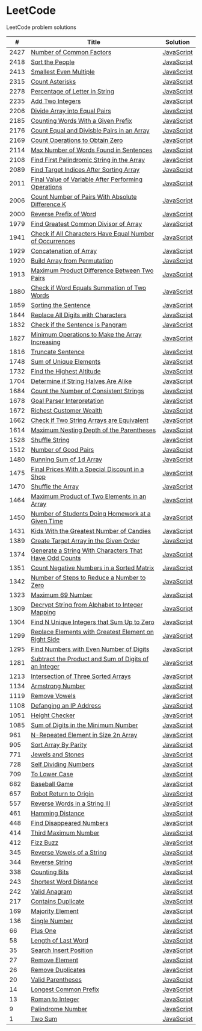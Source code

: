 # LeetCode
LeetCode problem solutions



| #  | Title                                                                                | Solution                                                  |
| -- | ------------------------------------------------------------------------------------ | --------------------------------------------------------- |
|2427| [Number of Common Factors](https://leetcode.com/problems/number-of-common-factors/)  | [JavaScript](/src/algorithms/number-of-common-factors.js) |
|2418| [Sort the People](https://leetcode.com/problems/sort-the-people/)                    | [JavaScript](/src/algorithmssort-people.js)               |
|2413| [Smallest Even Multiple](https://leetcode.com/problems/smallest-even-multiple/)      | [JavaScript](/src/algorithmssmallest-even-multiple.js)    |
|2315| [Count Asterisks](https://leetcode.com/problems/count-asterisks/)                    | [JavaScript](/src/algorithmscount-asterisks.js)           |
|2278| [Percentage of Letter in String][2278]                                               | [JavaScript](/src/algorithmspercentage-letter.js)         |
|2235| [Add Two Integers](https://leetcode.com/problems/add-two-integers/)                  | [JavaScript](/src/algorithmsadd-two-integers.js)          |
|2206| [Divide Array into Equal Pairs][2206]                                                | [JavaScript](/src/algorithmsdivide-array.js)              |
|2185| [Counting Words With a Given Prefix][2185]                                           | [JavaScript](/src/algorithmsprefix-count.js)              |
|2176| [Count Equal and Divisble Pairs in an Array][2176]                                   | [JavaScript](/src/algorithmscount-equal-and-divisible.js) |
|2169| [Count Operations to Obtain Zero][2169]                                              | [JavaScript](/src/algorithmscount-operations.js)          |
|2114| [Max Number of Words Found in Sentences][2114]                                       | [JavaScript](/src/algorithmsmax-words-found.js)           |
|2108| [Find First Palindromic String in the Array][2108]                                   | [JavaScript](/src/algorithmsfirst-palindrome.js)          |
|2089| [Find Target Indices After Sorting Array][2089]                                      | [JavaScript](/src/algorithmsfind-target-indices.js)       |
|2011| [Final Value of Variable After Performing Operations][2011]                          | [JavaScript](/src/algorithmsfinal-value.js)               |
|2006| [Count Number of Pairs With Absolute Difference K][2006]                             | [JavaScript](/src/algorithmscount-k-difference.js)        |
|2000| [Reverse Prefix of Word](https://leetcode.com/problems/reverse-prefix-of-word/)      | [JavaScript](/src/algorithmsreverse-prefix.js)            |
|1979| [Find Greatest Common Divisor of Array][1979]                                        | [JavaScript](/src/algorithmsfind-gcd.js)                  |
|1941| [Check if All Characters Have Equal Number of Occurrences][1941]                     | [JavaScript](/src/algorithmsare-occurrences-equal.js)     |
|1929| [Concatenation of Array](https://leetcode.com/problems/concatenation-of-array/)      | [JavaScript](/src/algorithmsconcatenation-of-array.js)    |
|1920| [Build Array from Permutation][1920]                                                 | [JavaScript][1920-1]                                      |
|1913| [Maximum Product Difference Between Two Pairs][1913]                                 | [JavaScript](/src/algorithmsmax-product-difference.js)    |
|1880| [Check if Word Equals Summation of Two Words][1880]                                  | [JavaScript](/src/algorithmsis-sum-equal.js)              |
|1859| [Sorting the Sentence](https://leetcode.com/problems/sorting-the-sentence/)          | [JavaScript](/src/algorithmssorting-the-sentence.js)      |
|1844| [Replace All Digits with Characters][1844]                                           | [JavaScript](/src/algorithmsreplace-digits-with-chars.js) |
|1832| [Check if the Sentence is Pangram][1832]                                             | [JavaScript](/src/algorithmscheck-if-pangram.js)          |
|1827| [Minimum Operations to Make the Array Increasing][1827]                              | [JavaScript](/src/algorithmsminimum-operations.js)        |
|1816| [Truncate Sentence](https://leetcode.com/problems/truncate-sentence/)                | [JavaScript](/src/algorithmstruncate-sentence.js)         |
|1748| [Sum of Unique Elements](https://leetcode.com/problems/sum-of-unique-elements/)      | [JavaScript](/src/algorithmssum-of-unique-elements.js)    |
|1732| [Find the Highest Altitude][1732]                                                    | [JavaScript](/src/algorithmshighest-altitude.js)          |
|1704| [Determine if String Halves Are Alike][1704]                                         | [JavaScript](/src/algorithmshalves-are-alike.js)          |
|1684| [Count the Number of Consistent Strings][1684]                                       | [JavaScript](/src/algorithmscount-consistent-strings.js)  |
|1678| [Goal Parser Interpretation][1678]                                                   | [JavaScript](/src/algorithmsgoal-parser-interpretation.js)|
|1672| [Richest Customer Wealth](https://leetcode.com/problems/richest-customer-wealth/)    | [JavaScript](/src/algorithmsrichest-customer-wealth.js)   |
|1662| [Check if Two String Arrays are Equivalent][1662]                                    | [JavaScript](/src/algorithmsarray-strings-are-equal.js)   |
|1614| [Maximum Nesting Depth of the Parentheses][1614]                                     | [JavaScript](/src/algorithmsmax-depth-of-parentheses.js)  |
|1528| [Shuffle String](https://leetcode.com/problems/shuffle-string/)                      | [JavaScript](/src/algorithmsshuffle-string.js)            |
|1512| [Number of Good Pairs](https://leetcode.com/problems/number-of-good-pairs/)          | [JavaScript](/src/algorithmsnumber-of-good-pairs.js)      |
|1480| [Running Sum of 1d Array](https://leetcode.com/problems/running-sum-of-1d-array/)    | [JavaScript](/src/algorithmsrunning-sum-of-1d-array.js)   |
|1475| [Final Prices With a Special Discount in a Shop][1475]                               | [JavaScript](/src/algorithmsfinal-prices.js)              |
|1470| [Shuffle the Array](https://leetcode.com/problems/shuffle-the-array/)                | [JavaScript](/src/algorithmsshuffle-the-array.js)         |
|1464| [Maximum Product of Two Elements in an Array][1464]                                  | [JavaScript](/src/algorithmsmax-product-in-array.js)      |
|1450| [Number of Students Doing Homework at a Given Time][1450]                            | [JavaScript](/src/algorithmsbusy-student.js)              |
|1431| [Kids With the Greatest Number of Candies][1431]                                     | [JavaScript](/src/algorithmskids-with-candies.js)         |
|1389| [Create Target Array in the Given Order][1389]                                       | [JavaScript](/src/algorithmscreate-target-array.js)       |
|1374| [Generate a String With Characters That Have Odd Counts][1374]                       | [JavaScript](/src/algorithmsstring-with-odd-counts.js)    |
|1351| [Count Negative Numbers in a Sorted Matrix][1351]                                    | [JavaScript](/src/algorithmscount-negatives.js)           |
|1342| [Number of Steps to Reduce a Number to Zero][1342]                                   | [JavaScript](/src/algorithmsnumber-of-steps.js)           |
|1323| [Maximum 69 Number](https://leetcode.com/problems/maximum-69-number/)                | [JavaScript](/src/algorithmsmaximum-69-number.js)         |
|1309| [Decrypt String from Alphabet to Integer Mapping][1309]                              | [JavaScript][1309-1]                                      |
|1304| [Find N Unique Integers that Sum Up to Zero][1304]                                   | [JavaScript](/src/algorithmssum-zero.js)                  |
|1299| [Replace Elements with Greatest Element on Right Side][1299]                         | [JavaScript](/src/algorithmsreplace-elements.js)          |
|1295| [Find Numbers with Even Number of Digits][1295]                                      | [JavaScript](/src/algorithmsfind-numbers.js)              |
|1281| [Subtract the Product and Sum of Digits of an Integer][1281]                         | [JavaScript](/src/algorithmssubtract-product-and-sum.js)  |
|1213| [Intersection of Three Sorted Arrays][1213]                                          | [JavaScript][1213-1]                                      |
|1134| [Armstrong Number](https://leetcode.com/problems/armstrong-number/)                  | [JavaScript](/src/algorithmsarmstrong-number.js)          |
|1119| [Remove Vowels](https://leetcode.com/problems/remove-vowels-from-a-string/)          | [JavaScript](/src/algorithmsremove-vowels.js)             |
|1108| [Defanging an IP Address](https://leetcode.com/problems/defanging-an-ip-address/)    | [JavaScript](/src/algorithmsdefanging-an-ip-address.js)   |
|1051| [Height Checker](https://leetcode.com/problems/height-checker/)                      | [JavaScript](/src/algorithmsheight-checker.js)            |
|1085| [Sum of Digits in the Minimum Number][1085]                                          | [JavaScript](/src/algorithmssum-of-digits.js)             |
| 961| [N-Repeated Element in Size 2n Array][961]                                           | [JavaScript](/src/algorithmsrepeated-element.js)          |
| 905| [Sort Array By Parity](https://leetcode.com/problems/sort-array-by-parity/)          | [JavaScript](/src/algorithmssort-array-by-parity.js)      |
| 771| [Jewels and Stones](https://leetcode.com/problems/jewels-and-stones/)                | [JavaScript](/src/algorithmsjewels-and-stones.js)         |
| 728| [Self Dividing Numbers](https://leetcode.com/problems/self-dividing-numbers/)        | [JavaScript](/src/algorithmsself-dividing-numbers.js)     |
| 709| [To Lower Case](https://leetcode.com/problems/to-lower-case/)                        | [JavaScript](/src/algorithmsto-lower-case.js)             |
| 682| [Baseball Game](https://leetcode.com/problems/baseball-game/)                        | [JavaScript](/src/algorithmsbaseball-game.js)             |
| 657| [Robot Return to Origin](https://leetcode.com/problems/robot-return-to-origin/)      | [JavaScript](/src/algorithmsrobot-return-to-origin.js)    |
| 557| [Reverse Words in a String III][557]                                                 | [JavaScript][557-1]                                       |
| 461| [Hamming Distance](https://leetcode.com/problems/hamming-distance/)                  | [JavaScript](/src/algorithmshamming-distance.js)          |
| 448| [Find Disappeared Numbers][448]                                                      | [JavaScript](/src/algorithmsfind-disappeared-numbers.js)  |
| 414| [Third Maximum Number](https://leetcode.com/problems/third-maximum-number/)          | [JavaScript](/src/algorithmsthird-maximum-number.js)      |
| 412| [Fizz Buzz](https://leetcode.com/problems/fizz-buzz/)                                | [JavaScript](/src/algorithmsfizz-buzz.js)                 |
| 345| [Reverse Vowels of a String][345]                                                    | [JavaScript](/src/algorithmsreverse-vowels-of-string.js)  |
| 344| [Reverse String](https://leetcode.com/problems/reverse-string/)                      | [JavaScript](/src/algorithmsreverse-string.js)            |
| 338| [Counting Bits](https://leetcode.com/problems/counting-bits/)                        | [JavaScript](/src/algorithmscounting-bits.js)             |
| 243| [Shortest Word Distance](https://leetcode.com/problems/shortest-word-distance/)      | [JavaScript](/src/algorithmsshortest-word-distance.js)    |
| 242| [Valid Anagram](https://leetcode.com/problems/valid-anagram/)                        | [JavaScript](/src/algorithmsvalid-anagram.js)             |
| 217| [Contains Duplicate](https://leetcode.com/problems/contains-duplicate/)              | [JavaScript](/src/algorithmscontains-duplicate.js)        |
| 169| [Majority Element](https://leetcode.com/problems/majority-element/)                  | [JavaScript](/src/algorithmsmajority-element.js)          |
| 136| [Single Number](https://leetcode.com/problems/single-number/)                        | [JavaScript](/src/algorithmssingle-number.js)             |
| 66 | [Plus One](https://leetcode.com/problems/plus-one/)                                  | [JavaScript](/src/algorithmsplus-one.js)                  |
| 58 | [Length of Last Word](https://leetcode.com/problems/length-of-last-word/)            | [JavaScript](/src/algorithmslength-of-last-word.js)       |
| 35 | [Search Insert Position](https://leetcode.com/problems/search-insert-position/)      | [JavaScript](/src/algorithmssearch-insert-position.js)    |
| 27 | [Remove Element](https://leetcode.com/problems/remove-element/)                      | [JavaScript](/src/algorithmsremove-element.js)            |
| 26 | [Remove Duplicates][26]                                                              | [JavaScript](/src/algorithmsremove-dupes.js)              |
| 20 | [Valid Parentheses](https://leetcode.com/problems/valid-parentheses/)                | [JavaScript](/src/algorithmsvalid-parentheses.js)         |
| 14 | [Longest Common Prefix](https://leetcode.com/problems/longest-common-prefix/)        | [JavaScript](/src/algorithmslongest-common-prefix.js)     |
| 13 | [Roman to Integer](https://leetcode.com/problems/roman-to-integer/)                  | [JavaScript](/src/algorithmsroman-to-integer.js)          |
| 9  | [Palindrome Number](https://leetcode.com/problems/palindrome-number/)                | [JavaScript](/src/algorithmspalindrome-number.js)         |
| 1  | [Two Sum](https://leetcode.com/problems/two-sum/)                                    | [JavaScript](/src/algorithmstwo-sum.js)                   |


<!-- Long Pathways that don't fit neatly into columns. -->
[2278]: https://leetcode.com/problems/percentage-of-letter-in-string/
[2206]: https://leetcode.com/problems/divide-array-into-equal-pairs/
[2185]: https://leetcode.com/problems/counting-words-with-a-given-prefix/
[2176]: https://leetcode.com/problems/count-equal-and-divisible-pairs-in-an-array/
[2169]: https://leetcode.com/problems/count-operations-to-obtain-zero/
[2114]: https://leetcode.com/problems/maximum-number-of-words-found-in-sentences/
[2108]: https://leetcode.com/problems/find-first-palindromic-string-in-the-array/
[2089]: https://leetcode.com/problems/find-target-indices-after-sorting-array/
[2011]: https://leetcode.com/problems/final-value-of-variable-after-performing-operations/
[2006]: https://leetcode.com/problems/count-number-of-pairs-with-absolute-difference-k/
[1979]: https://leetcode.com/problems/find-greatest-common-divisor-of-array/
[1941]: https://leetcode.com/problems/check-if-all-characters-have-equal-number-of-occurrences/
[1920]: https://leetcode.com/problems/build-array-from-permutation/
[1920-1]: build-array-from-permutation.js
[1913]: https://leetcode.com/problems/maximum-product-difference-between-two-pairs/
[1880]: https://leetcode.com/problems/check-if-word-equals-summation-of-two-words/
[1844]: https://leetcode.com/problems/replace-all-digits-with-characters/
[1832]: https://leetcode.com/problems/check-if-the-sentence-is-pangram/
[1827]: https://leetcode.com/problems/minimum-operations-to-make-the-array-increasing/
[1732]: https://leetcode.com/problems/find-the-highest-altitude/
[1704]: https://leetcode.com/problems/determine-if-string-halves-are-alike/
[1684]: https://leetcode.com/problems/count-the-number-of-consistent-strings/
[1678]: https://leetcode.com/problems/goal-parser-interpretation/
[1662]: https://leetcode.com/problems/check-if-two-string-arrays-are-equivalent/
[1614]: https://leetcode.com/problems/maximum-nesting-depth-of-the-parentheses/
[1475]: https://leetcode.com/problems/final-prices-with-a-special-discount-in-a-shop/
[1464]: https://leetcode.com/problems/maximum-product-of-two-elements-in-an-array/
[1450]: https://leetcode.com/problems/number-of-students-doing-homework-at-a-given-time/
[1431]: https://leetcode.com/problems/kids-with-the-greatest-number-of-candies/
[1389]: https://leetcode.com/problems/create-target-array-in-the-given-order/
[1374]: https://leetcode.com/problems/generate-a-string-with-characters-that-have-odd-counts/
[1351]: https://leetcode.com/problems/count-negative-numbers-in-a-sorted-matrix/
[1342]: https://leetcode.com/problems/number-of-steps-to-reduce-a-number-to-zero/
[1309]: https://leetcode.com/problems/decrypt-string-from-alphabet-to-integer-mapping/
[1309-1]: alphabet-to-integer-mapping.js
[1304]: https://leetcode.com/problems/find-n-unique-integers-sum-up-to-zero/
[1299]: https://leetcode.com/problems/replace-elements-with-greatest-element-on-right-side/
[1295]: https://leetcode.com/problems/find-numbers-with-even-number-of-digits/
[1281]: https://leetcode.com/problems/subtract-the-product-and-sum-of-digits-of-an-integer/
[1213]: https://leetcode.com/problems/intersection-of-three-sorted-arrays/
[1213-1]: intersection-of-sorted-arrays.js
[1085]: https://leetcode.com/problems/sum-of-digits-in-the-minimum-number/
[961]: https://leetcode.com/problems/n-repeated-element-in-size-2n-array/
[557]: https://leetcode.com/problems/reverse-words-in-a-string-iii/
[557-1]: reverse-words-in-string-III.js
[448]: https://leetcode.com/problems/find-all-numbers-disappeared-in-an-array/
[345]: https://leetcode.com/problems/reverse-vowels-of-a-string/
[26]: https://leetcode.com/problems/remove-duplicates-from-sorted-array/
